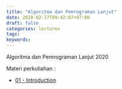 ```yaml
---
title: "Algoritma dan Pemrograman Lanjut"
date: 2020-02-27T09:42:07+07:00
draft: false
categories: lectures
tags:
keywords:
---
```



Algoritma dan Pemrograman Lanjut 2020
<!--more-->
Materi perkuliahan :

- [01 - Introduction](#)

